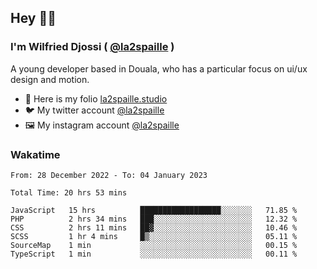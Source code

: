 ## Hey 👋🏾
### I'm Wilfried Djossi ( <a href="https://twitter.com/la2spaille/" target="_blank">@la2spaille</a> )
A young developer based in Douala, who has a particular focus on ui/ux design and motion.

- 🎨 Here is my folio [la2spaille.studio](https://la2spaille.studio/)
- 🐦 My twitter account [@la2spaille](https://twitter.com/la2spaille/)
- 🖼 My instagram account [@la2spaille](https://www.instagram.com/la2spaille/)

### Wakatime
<!--START_SECTION:waka-->

```text
From: 28 December 2022 - To: 04 January 2023

Total Time: 20 hrs 53 mins

JavaScript   15 hrs          ██████████████████░░░░░░░   71.85 %
PHP          2 hrs 34 mins   ███░░░░░░░░░░░░░░░░░░░░░░   12.32 %
CSS          2 hrs 11 mins   ██▓░░░░░░░░░░░░░░░░░░░░░░   10.46 %
SCSS         1 hr 4 mins     █▒░░░░░░░░░░░░░░░░░░░░░░░   05.11 %
SourceMap    1 min           ░░░░░░░░░░░░░░░░░░░░░░░░░   00.15 %
TypeScript   1 min           ░░░░░░░░░░░░░░░░░░░░░░░░░   00.11 %
```

<!--END_SECTION:waka-->
<!--
**la2spaille/la2spaille** is a ✨ _special_ ✨ repository because its `README.md` (this file) appears on your GitHub profile.

Here are some ideas to get you started:

- 🔭 I’m currently working on ...
- 🌱 I’m currently learning ...
- 👯 I’m looking to collaborate on ...
- 🤔 I’m looking for help with ...
- 💬 Ask me about ...
- 📫 How to reach me: ...
- 😄 Pronouns: ...
- ⚡ Fun fact: ...
-->
